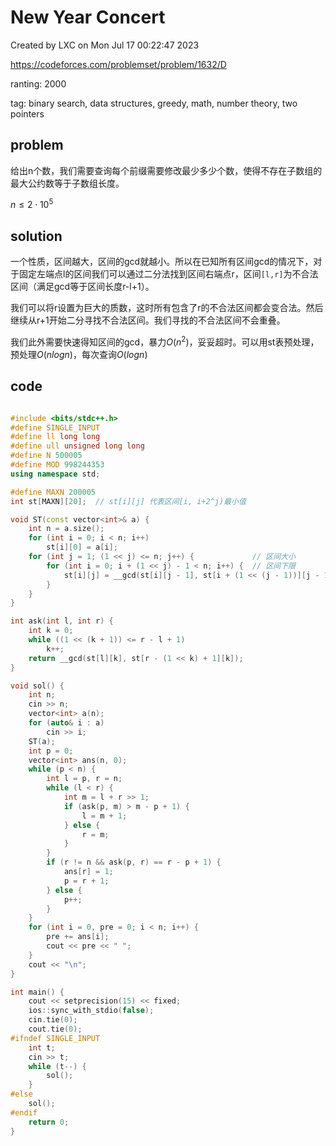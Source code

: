 # New Year Concert

Created by LXC on Mon Jul 17 00:22:47 2023

https://codeforces.com/problemset/problem/1632/D

ranting: 2000

tag: binary search, data structures, greedy, math, number theory, two pointers

## problem

给出n个数，我们需要查询每个前缀需要修改最少多少个数，使得不存在子数组的最大公约数等于子数组长度。

$n \le 2\cdot10^5$

## solution

一个性质，区间越大，区间的gcd就越小。所以在已知所有区间gcd的情况下，对于固定左端点l的区间我们可以通过二分法找到区间右端点r，区间`[l,r]`为不合法区间（满足gcd等于区间长度r-l+1）。

我们可以将r设置为巨大的质数，这时所有包含了r的不合法区间都会变合法。然后继续从r+1开始二分寻找不合法区间。我们寻找的不合法区间不会重叠。

我们此外需要快速得知区间的gcd，暴力$O(n^2)$，妥妥超时。可以用st表预处理，预处理$O(nlogn)$，每次查询$O(logn)$

## code

``` cpp

#include <bits/stdc++.h>
#define SINGLE_INPUT
#define ll long long
#define ull unsigned long long
#define N 500005
#define MOD 998244353
using namespace std;

#define MAXN 200005
int st[MAXN][20];  // st[i][j] 代表区间[i, i+2^j)最小值

void ST(const vector<int>& a) {
    int n = a.size();
    for (int i = 0; i < n; i++)
        st[i][0] = a[i];
    for (int j = 1; (1 << j) <= n; j++) {             // 区间大小
        for (int i = 0; i + (1 << j) - 1 < n; i++) {  // 区间下限
            st[i][j] = __gcd(st[i][j - 1], st[i + (1 << (j - 1))][j - 1]);
        }
    }
}

int ask(int l, int r) {
    int k = 0;
    while ((1 << (k + 1)) <= r - l + 1)
        k++;
    return __gcd(st[l][k], st[r - (1 << k) + 1][k]);
}

void sol() {
    int n;
    cin >> n;
    vector<int> a(n);
    for (auto& i : a)
        cin >> i;
    ST(a);
    int p = 0;
    vector<int> ans(n, 0);
    while (p < n) {
        int l = p, r = n;
        while (l < r) {
            int m = l + r >> 1;
            if (ask(p, m) > m - p + 1) {
                l = m + 1;
            } else {
                r = m;
            }
        }
        if (r != n && ask(p, r) == r - p + 1) {
            ans[r] = 1;
            p = r + 1;
        } else {
            p++;
        }
    }
    for (int i = 0, pre = 0; i < n; i++) {
        pre += ans[i];
        cout << pre << " ";
    }
    cout << "\n";
}

int main() {
    cout << setprecision(15) << fixed;
    ios::sync_with_stdio(false);
    cin.tie(0);
    cout.tie(0);
#ifndef SINGLE_INPUT
    int t;
    cin >> t;
    while (t--) {
        sol();
    }
#else
    sol();
#endif
    return 0;
}

```
